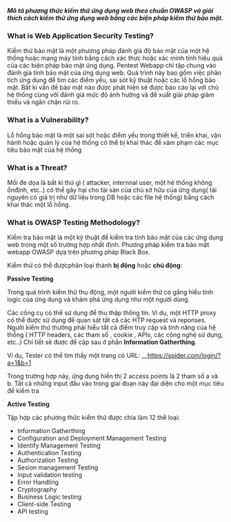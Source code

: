 __*Mô tả phương thức kiểm thử ứng dụng web theo chuẩn OWASP và giải thích cách kiểm thử ứng dụng web bằng các biện pháp kiểm thử bảo mật.*__

### What is Web Application Security Testing?

  Kiểm thử bảo mật là một phương pháp đánh giá độ bảo mật của một hệ thống hoặc mạng máy tính bằng cách xác thực hoặc xác minh tính hiệu quả của các biện pháp bảo mật ứng dụng. Pentest Webapp chỉ tập chung vào đánh giá tính bảo mật của ứng dụng web. 
  Quá trình này bao gồm việc phân tích ứng dụng để tìm các điểm yếu, sai sót kỹ thuật hoặc các lỗ hổng bảo mật. Bất kì vấn đề bảo mật nào được phát hiện sẽ được báo cáo lại với chủ hệ thống cùng với đánh giá mức độ ảnh hưởng và đề xuất giải pháp giảm thiểu và ngăn chặn rủi ro.
  
### What is a Vulnerability?

Lỗ hổng bảo mật là một sai sót hoặc điểm yếu trong thiết kế, triển khai, vận hành hoặc quản lý của hệ thống có thể bị khai thác để xâm phạm các mục tiêu bảo mật của hệ thống

### What is a Threat?

Mối đe dọa là bất kì thứ gì ( attacker, internnal user, một hệ thống không ổnđịnh, etc..) có thể gây hại cho tài sản của chủ sở hữu của ứng dụng( tài nguyên có giá trị như dữ liệu trong DB hoặc các file hệ thống) bằng cách khai thác một lỗ hổng.

### What is OWASP Testing Methodology?

Kiểm tra bảo mật là một kỹ thuật để kiểm tra tính bảo mật của các ứng dụng web trong một số trường hợp nhất định. Phương pháp kiểm tra bảo mật webapp OWASP dựa trên phương pháp Black Box.

Kiểm thử có thể đượcphân loại thành __bị động__ hoặc __chủ động__:

__Passive Testing__

Trong quá trình kiểm thử thụ động, một người kiểm thử có gắng hiểu tính logic của ứng dụng và khám phá ứng dụng như một người dùng.

Các công cụ có thể sử dụng để thu thập thông tin. Ví dụ, một HTTP proxy có thể được sử dụng để quan sát tất cả các HTP request và reponses.
Người kiểm thử thường phải hiểu tất cả điểm truy cập và tính năng của hệ thống ( HTTP headers, các tham số , cookie , APIs, các công nghệ sử dụng,  etc..)
Chi tiết sẽ được đề cập sau ở phần __Information Gatherthing__.

Ví dụ, Tester có thể tìm thấy một trang có URL: __https://spider.com/login/?a=1&b=1

Trong trường hợp này, ứng dụng hiển thị 2 access points là 2 tham số a và b. Tất cả những input đầu vào trong giai đoạn này đại diện cho một mục tiêu để kiểm tra

__Active Testing__

Tập hợp các phương thức kiểm thử được chia làm 12 thể loại:

- Information Gatherthing 
- Configuration and Deployment Management Testing 
- Identify Management Testing 
- Authentication Testing 
- Authorization Testing
- Sesion management Testing 
- Input validation testing 
- Error Handling 
- Cryptography
- Business Logic testing
- Client-side Testing
- API testing
